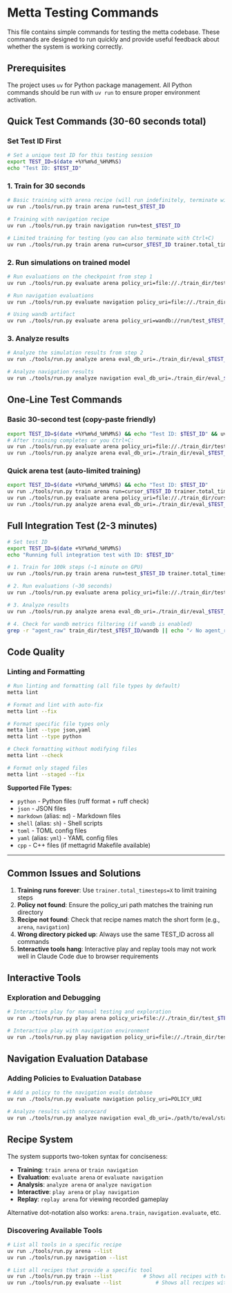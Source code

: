 # Metta Testing Commands

This file contains simple commands for testing the metta codebase. These commands are designed to run quickly and
provide useful feedback about whether the system is working correctly.

## Prerequisites

The project uses `uv` for Python package management. All Python commands should be run with `uv run` to ensure proper
environment activation.

## Quick Test Commands (30-60 seconds total)

### Set Test ID First

```bash
# Set a unique test ID for this testing session
export TEST_ID=$(date +%Y%m%d_%H%M%S)
echo "Test ID: $TEST_ID"
```

### 1. Train for 30 seconds

```bash
# Basic training with arena recipe (will run indefinitely, terminate with Ctrl+C after ~30 seconds)
uv run ./tools/run.py train arena run=test_$TEST_ID

# Training with navigation recipe
uv run ./tools/run.py train navigation run=test_$TEST_ID

# Limited training for testing (you can also terminate with Ctrl+C)
uv run ./tools/run.py train arena run=cursor_$TEST_ID trainer.total_timesteps=100000
```

### 2. Run simulations on trained model

```bash
# Run evaluations on the checkpoint from step 1
uv run ./tools/run.py evaluate arena policy_uri=file://./train_dir/test_$TEST_ID/checkpoints

# Run navigation evaluations
uv run ./tools/run.py evaluate navigation policy_uri=file://./train_dir/test_$TEST_ID/checkpoints

# Using wandb artifact
uv run ./tools/run.py evaluate arena policy_uri=wandb://run/test_$TEST_ID
```

### 3. Analyze results

```bash
# Analyze the simulation results from step 2
uv run ./tools/run.py analyze arena eval_db_uri=./train_dir/eval_$TEST_ID/stats.db

# Analyze navigation results
uv run ./tools/run.py analyze navigation eval_db_uri=./train_dir/eval_$TEST_ID/stats.db
```

## One-Line Test Commands

### Basic 30-second test (copy-paste friendly)

```bash
export TEST_ID=$(date +%Y%m%d_%H%M%S) && echo "Test ID: $TEST_ID" && uv run ./tools/run.py train arena run=test_$TEST_ID trainer.total_timesteps=10000
# After training completes or you Ctrl+C:
uv run ./tools/run.py evaluate arena policy_uri=file://./train_dir/test_$TEST_ID/checkpoints
uv run ./tools/run.py analyze arena eval_db_uri=./train_dir/eval_$TEST_ID/stats.db
```

### Quick arena test (auto-limited training)

```bash
export TEST_ID=$(date +%Y%m%d_%H%M%S) && echo "Test ID: $TEST_ID"
uv run ./tools/run.py train arena run=cursor_$TEST_ID trainer.total_timesteps=100000
uv run ./tools/run.py evaluate arena policy_uri=file://./train_dir/cursor_$TEST_ID/checkpoints
uv run ./tools/run.py analyze arena eval_db_uri=./train_dir/eval_$TEST_ID/stats.db
```

## Full Integration Test (2-3 minutes)

```bash
# Set test ID
export TEST_ID=$(date +%Y%m%d_%H%M%S)
echo "Running full integration test with ID: $TEST_ID"

# 1. Train for 100k steps (~1 minute on GPU)
uv run ./tools/run.py train arena run=test_$TEST_ID trainer.total_timesteps=100000

# 2. Run evaluations (~30 seconds)
uv run ./tools/run.py evaluate arena policy_uri=file://./train_dir/test_$TEST_ID/checkpoints

# 3. Analyze results
uv run ./tools/run.py analyze arena eval_db_uri=./train_dir/eval_$TEST_ID/stats.db

# 4. Check for wandb metrics filtering (if wandb is enabled)
grep -r "agent_raw" train_dir/test_$TEST_ID/wandb || echo "✓ No agent_raw metrics in wandb logs"
```

## Code Quality

### Linting and Formatting

```bash
# Run linting and formatting (all file types by default)
metta lint

# Format and lint with auto-fix
metta lint --fix

# Format specific file types only
metta lint --type json,yaml
metta lint --type python

# Check formatting without modifying files
metta lint --check

# Format only staged files
metta lint --staged --fix
```

**Supported File Types:**

- `python` - Python files (ruff format + ruff check)
- `json` - JSON files
- `markdown` (alias: `md`) - Markdown files
- `shell` (alias: `sh`) - Shell scripts
- `toml` - TOML config files
- `yaml` (alias: `yml`) - YAML config files
- `cpp` - C++ files (if mettagrid Makefile available)

---

## Common Issues and Solutions

1. **Training runs forever**: Use `trainer.total_timesteps=X` to limit training steps
2. **Policy not found**: Ensure the policy_uri path matches the training run directory
3. **Recipe not found**: Check that recipe names match the short form (e.g., `arena`, `navigation`)
4. **Wrong directory picked up**: Always use the same TEST_ID across all commands
5. **Interactive tools hang**: Interactive play and replay tools may not work well in Claude Code due to browser
   requirements

## Interactive Tools

### Exploration and Debugging

```bash
# Interactive play for manual testing and exploration
uv run ./tools/run.py play arena policy_uri=file://./train_dir/test_$TEST_ID/checkpoints

# Interactive play with navigation environment
uv run ./tools/run.py play navigation policy_uri=file://./train_dir/test_$TEST_ID/checkpoints
```

## Navigation Evaluation Database

### Adding Policies to Evaluation Database

```bash
# Add a policy to the navigation evals database
uv run ./tools/run.py evaluate navigation policy_uri=POLICY_URI

# Analyze results with scorecard
uv run ./tools/run.py analyze navigation eval_db_uri=./path/to/eval/stats.db
```

## Recipe System

The system supports two-token syntax for conciseness:

- **Training**: `train arena` or `train navigation`
- **Evaluation**: `evaluate arena` or `evaluate navigation`
- **Analysis**: `analyze arena` or `analyze navigation`
- **Interactive**: `play arena` or `play navigation`
- **Replay**: `replay arena` for viewing recorded gameplay

Alternative dot-notation also works: `arena.train`, `navigation.evaluate`, etc.

### Discovering Available Tools

```bash
# List all tools in a specific recipe
uv run ./tools/run.py arena --list
uv run ./tools/run.py navigation --list

# List all recipes that provide a specific tool
uv run ./tools/run.py train --list          # Shows all recipes with train
uv run ./tools/run.py evaluate --list           # Shows all recipes with eval
```
